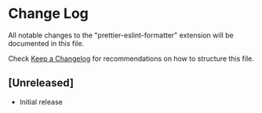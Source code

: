 # Change Log

All notable changes to the "prettier-eslint-formatter" extension will be documented in this file.

Check [Keep a Changelog](http://keepachangelog.com/) for recommendations on how to structure this file.

## [Unreleased]

- Initial release